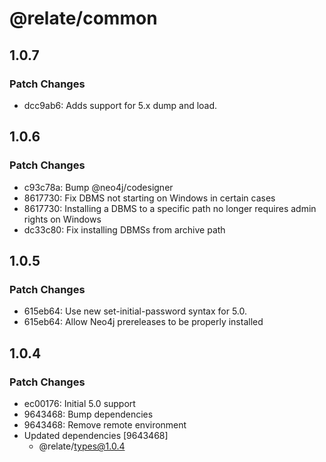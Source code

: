 # @relate/common

## 1.0.7

### Patch Changes

-   dcc9ab6: Adds support for 5.x dump and load.

## 1.0.6

### Patch Changes

-   c93c78a: Bump @neo4j/codesigner
-   8617730: Fix DBMS not starting on Windows in certain cases
-   8617730: Installing a DBMS to a specific path no longer requires admin rights on Windows
-   dc33c80: Fix installing DBMSs from archive path

## 1.0.5

### Patch Changes

-   615eb64: Use new set-initial-password syntax for 5.0.
-   615eb64: Allow Neo4j prereleases to be properly installed

## 1.0.4

### Patch Changes

-   ec00176: Initial 5.0 support
-   9643468: Bump dependencies
-   9643468: Remove remote environment
-   Updated dependencies [9643468]
    -   @relate/types@1.0.4

